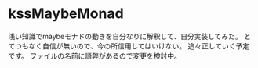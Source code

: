 # kssMaybeMonad
浅い知識でmaybeモナドの動きを自分なりに解釈して、自分実装してみた。
とてつもなく自信が無いので、今の所信用してはいけない。
追々正していく予定です。
ファイルの名前に語弊があるので変更を検討中。
